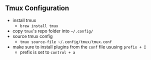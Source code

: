 ## Tmux Configuration

- install tmux
  - `brew install tmux`
- copy `tmux`'s repo folder into `~/.config/`
- source tmux config
  - `tmux source-file ~/.config/tmux/tmux.conf`
- make sure to install plugins from the `conf` file ususing `prefix + I`
  - prefix is set to `control + a`
